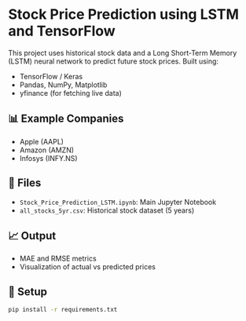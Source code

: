 # Stock Price Prediction using LSTM and TensorFlow

This project uses historical stock data and a Long Short-Term Memory (LSTM) neural network to predict future stock prices. Built using:
- TensorFlow / Keras
- Pandas, NumPy, Matplotlib
- yfinance (for fetching live data)

## 📊 Example Companies
- Apple (AAPL)
- Amazon (AMZN)
- Infosys (INFY.NS)

## 📁 Files
- `Stock_Price_Prediction_LSTM.ipynb`: Main Jupyter Notebook
- `all_stocks_5yr.csv`: Historical stock dataset (5 years)

## 📈 Output
- MAE and RMSE metrics
- Visualization of actual vs predicted prices

## 🔧 Setup
```bash
pip install -r requirements.txt

